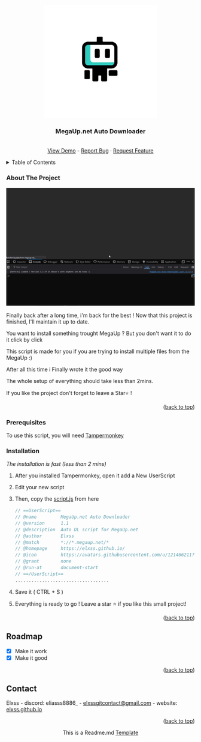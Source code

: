 <a name="readme-top"></a>

<!-- PROJECT LOGO -->
<br />
<div align="center">
  <a href="https://github.com/Elxss/MegaUp.net-Auto-Downloader">
    <img src="https://raw.githubusercontent.com/Elxss/Elxss.github.io/main/src/img/logo.png" alt="Logo" width="300" height="300">
  </a>

  <h3 align="center">MegaUp.net Auto Downloader</h3>

  <p align="center">
    <br />
    <a href="https://github.com/Elxss/MegaUp.net-Auto-Downloader/blob/main/img/demo.png">View Demo</a>
    -
    <a href="https://github.com/Elxss/MegaUp.net-Auto-Downloader/issues">Report Bug</a>
    ·
    <a href="https://github.com/Elxss/MegaUp.net-Auto-Downloader/issues">Request Feature</a>
  </p>
</div>

<a name="readme-top"></a>

<!-- TABLE OF CONTENTS -->
<details>
  <summary>Table of Contents</summary>
  <ol>
    <li><a href="#About The Project">About The Project</a></li>
    </li>
    <li><a href="#Installation">Installation</a></li>
    </li>
    <li><a href="#roadmap">Roadmap</a></li>
    <li><a href="#contact">Contact</a></li>
  </ol>
</details>

### About The Project
![Demo](https://raw.githubusercontent.com/Elxss/MegaUp.net-Auto-Downloader/main/demo/demo.gif)

Finally back after a long time, i'm back for the best !
Now that this project is finished, I'll maintain it up to date.

You want to install something trought MegaUp ?
But you don't want it to do it click by click

This script is made for you if you are trying to install multiple files from the MegaUp :)

After all this time i Finally wrote it the good way

The whole setup of everything should take less than 2mins.

If you like the project don't forget to leave a Star⭐ !

<p align="right">(<a href="#readme-top">back to top</a>)</p>


### Prerequisites

To use this script, you will need [Tampermonkey](https://chrome.google.com/webstore/detail/tampermonkey/dhdgffkkebhmkfjojejmpbldmpobfkfo?hl=fr)

### Installation

_The installation is fast (less than 2 mins)_

1. After you installed Tampermonkey, open it add a New UserScript
    
2. Edit your new script

4. Then, copy the [script.js](https://github.com/Elxss/MegaUp.net-Auto-Downloader/blob/main/MegaUp.net%20AUTO-DL.js) from here
    ```js
    // ==UserScript==
    // @name         MegaUp.net Auto Downloader
    // @version      1.1
    // @description  Auto DL script for MegaUp.net
    // @author       Elxss
    // @match        *://*.megaup.net/*
    // @homepage     https://elxss.github.io/
    // @icon         https://avatars.githubusercontent.com/u/121466211?s=400&u=e6018d225103ed4be48117d0341d74a212d0b607&v=4
    // @grant        none
    // @run-at       document-start
    // ==/UserScript==
    ...................................
    ```
5. Save it ( CTRL + S )

6. Everything is ready to go ! Leave a star ⭐ if you like this small project!



<p align="right">(<a href="#readme-top">back to top</a>)</p>

<!-- ROADMAP -->
## Roadmap

- [x] Make it work
- [x] Make it good

<p align="right">(<a href="#readme-top">back to top</a>)</p>

<!-- CONTACT -->
## Contact

Elxss - discord: eliasss8886_ - elxssgitcontact@gmail.com - website: [elxss.github.io](https://elxss.github.io/)

<p align="right">(<a href="#readme-top">back to top</a>)</p>

<p align="center">This is a Readme.md <a href="https://github.com/othneildrew/Best-README-Template/blob/master/README.md">Template</a></p>
